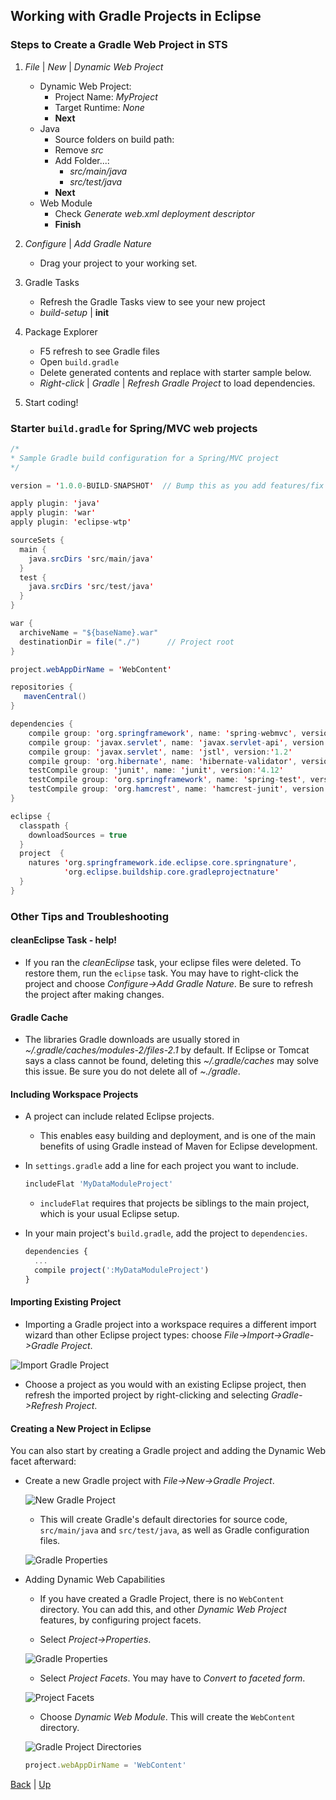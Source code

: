 ## Working with Gradle Projects in Eclipse

### Steps to Create a Gradle Web Project in STS

1. _File_ | _New_ | _Dynamic Web Project_
   * Dynamic Web Project:
     * Project Name: _MyProject_
     * Target Runtime: _None_
     * **Next**
   * Java
     * Source folders on build path:
     * Remove _src_
     * Add Folder...:
       * _src/main/java_
       * _src/test/java_
     * **Next**
   * Web Module
     * Check _Generate web.xml deployment descriptor_
     * **Finish**

2. _Configure_ | _Add Gradle Nature_
   * Drag your project to your working set.

3. Gradle Tasks 
   * Refresh the Gradle Tasks view to see your new project
   * _build-setup_ | **init**

4. Package Explorer
   * F5 refresh to see Gradle files
   * Open `build.gradle`
   * Delete generated contents and replace with starter sample below.
   * _Right-click_ | _Gradle_ | _Refresh Gradle Project_ to load dependencies.

5. Start coding!
   
### Starter `build.gradle` for Spring/MVC web projects

```java
/*
* Sample Gradle build configuration for a Spring/MVC project 
*/

version = '1.0.0-BUILD-SNAPSHOT'  // Bump this as you add features/fix bugs

apply plugin: 'java'
apply plugin: 'war'
apply plugin: 'eclipse-wtp'

sourceSets {
  main {
    java.srcDirs 'src/main/java'
  }
  test {
    java.srcDirs 'src/test/java'
  }
}

war {
  archiveName = "${baseName}.war"
  destinationDir = file("./")      // Project root
}

project.webAppDirName = 'WebContent'

repositories {
   mavenCentral()
}

dependencies {
    compile group: 'org.springframework', name: 'spring-webmvc', version:'4.3.2.RELEASE'
    compile group: 'javax.servlet', name: 'javax.servlet-api', version:'3.1.0'
    compile group: 'javax.servlet', name: 'jstl', version:'1.2'
    compile group: 'org.hibernate', name: 'hibernate-validator', version:'5.2.4.Final'
    testCompile group: 'junit', name: 'junit', version:'4.12'
    testCompile group: 'org.springframework', name: 'spring-test', version:'4.3.2.RELEASE'
    testCompile group: 'org.hamcrest', name: 'hamcrest-junit', version:'2.0.0.0'
}

eclipse {
  classpath {
    downloadSources = true
  }
  project  {
    natures 'org.springframework.ide.eclipse.core.springnature', 
            'org.eclipse.buildship.core.gradleprojectnature'
  }
}
```

### Other Tips and Troubleshooting

#### cleanEclipse Task - help!
* If you ran the _cleanEclipse_ task, your eclipse files were deleted. To restore them, run the `eclipse` task. You may have to right-click the project and choose _Configure->Add Gradle Nature_. Be sure to refresh the project after making changes.

#### Gradle Cache
* The libraries Gradle downloads are usually stored in _~/.gradle/caches/modules-2/files-2.1_ by default. If Eclipse or Tomcat says a class cannot be found, deleting this _~/.gradle/caches_ may solve this issue. Be sure you do not delete all of _~./gradle_.

#### Including Workspace Projects

* A project can include related Eclipse projects.

  * This enables easy building and deployment, and is one of the main benefits of using Gradle instead of Maven for Eclipse development.

* In `settings.gradle` add a line for each project you want to include.

  ```js
  includeFlat 'MyDataModuleProject'
  ```

  * `includeFlat` requires that projects be siblings to the main project, which is your usual Eclipse setup.

* In your main project's `build.gradle`, add the project to `dependencies`.

  ```js
  dependencies {
    ...
    compile project(':MyDataModuleProject')
  }
  ```

#### Importing Existing Project

* Importing a Gradle project into a workspace requires a different import wizard than other Eclipse project types: choose _File->Import->Gradle->Gradle Project_.

![Import Gradle Project](images/importGradle.png)

  * Choose a project as you would with an existing Eclipse project, then refresh the imported project by right-clicking and selecting _Gradle->Refresh Project_.

#### Creating a New Project in Eclipse
You can also start by creating a Gradle project and adding the Dynamic Web facet afterward:

* Create a new Gradle project with _File->New->Gradle Project_.

  ![New Gradle Project](images/new_gradle_project.png)

  * This will create Gradle's default directories for source code, `src/main/java` and `src/test/java`, as well as Gradle configuration files.

  ![Gradle Properties](images/gradle_proj.png)

* Adding Dynamic Web Capabilities
  * If you have created a Gradle Project, there is no `WebContent` directory. You can add this, and other _Dynamic Web Project_ features, by configuring project facets.

  * Select _Project->Properties_.

   ![Gradle Properties](images/gradle_properties.png)

  * Select _Project Facets_. You may have to _Convert to faceted form_.

   ![Project Facets](images/project_facets.png)

  * Choose _Dynamic Web Module_. This will create the `WebContent` directory.

   ![Gradle Project Directories](images/gradle_proj_dirs.png)

    ```js
    project.webAppDirName = 'WebContent'
    ```

[Back](03_gradlePlugins.md) | [Up](../README.md)
